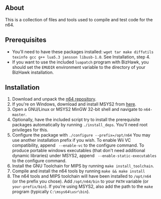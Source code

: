 ## About
This is a collection of files and tools used to compile and test code for the n64.

## Prerequisites
-  You'll need to have these packages installed: `wget tar make diffutils texinfo gcc g++ lua5.3 jansson libusb-1.0`.
   See Installation, step 4.
-  If you want to use the included `luapatch` program with BizHawk,
   you should set the `EMUDIR` environment variable to the directory of your BizHawk installation.

## Installation
1.  Download and unpack the [n64 repository](https://github.com/glankk/n64/archive/master.zip).
2.  If you're on Windows, download and install MSYS2 from [here](https://msys2.github.io/).
3.  Open a GNU/Linux or MSYS2 MinGW 32-bit shell and navigate to `n64-master`.
4.  Optionally, have the included script try to install the prerequisite packages automatically by running `./install_deps`.
    You'll need root privileges for this.
5.  Configure the package with
    `./configure --prefix=/opt/n64`
    You may use another installation prefix if you wish.
    To enable Wii VC compatibility, append ` --enable-vc` to the configure command.
    To produce portable windows executables (that don't need additional dynamic libraries) under MSYS2,
    append ` --enable-static-executables` to the configure command.
5.  Install the GNU Toolchain for MIPS by running `make install_toolchain`.
6.  Compile and install the n64 tools by running `make && make install`
7.  The n64 tools and MIPS toolchain will have been installed to `/opt/n64` (or the prefix you chose).
    Add `/opt/n64/bin` to your `PATH` variable (or `your-prefix/bin`).
    If you're using MSYS2, also add the path to the `make` program (typically `C:\msys64\usr\bin`).
